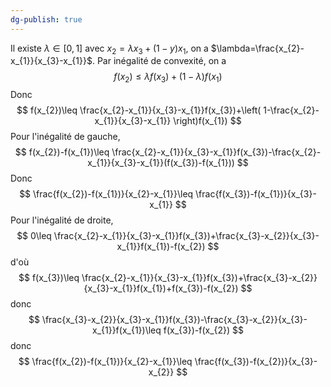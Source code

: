 ```yaml
---
dg-publish: true
---
```


Il existe $\lambda \in [0,1]$ avec $x_{2}=\lambda x_{3}+(1-y)x_{1}$, on a $\lambda=\frac{x_{2}-x_{1}}{x_{3}-x_{1}}$.
Par inégalité de convexité, on a
$$
f(x_{2})\leq \lambda f(x_{3})+(1-\lambda)f(x_{1})
$$
Donc
$$
f(x_{2})\leq \frac{x_{2}-x_{1}}{x_{3}-x_{1}}f(x_{3})+\left( 1-\frac{x_{2}-x_{1}}{x_{3}-x_{1}} \right)f(x_{1})
$$
Pour l'inégalité de gauche, 
$$
f(x_{2})-f(x_{1})\leq \frac{x_{2}-x_{1}}{x_{3}-x_{1}}f(x_{3})-\frac{x_{2}-x_{1}}{x_{3}-x_{1}}(f(x_{3})-f(x_{1}))
$$
Donc
$$
\frac{f(x_{2})-f(x_{1})}{x_{2}-x_{1}}\leq \frac{f(x_{3})-f(x_{1})}{x_{3}-x_{1}}
$$
Pour l'inégalité de droite,
$$
0\leq \frac{x_{2}-x_{1}}{x_{3}-x_{1}}f(x_{3})+\frac{x_{3}-x_{2}}{x_{3}-x_{1}}f(x_{1})-f(x_{2})
$$
d'où
$$
f(x_{3})\leq \frac{x_{2}-x_{1}}{x_{3}-x_{1}}f(x_{3})+\frac{x_{3}-x_{2}}{x_{3}-x_{1}}f(x_{1})+f(x_{3})-f(x_{2})
$$
donc
$$
\frac{x_{3}-x_{2}}{x_{3}-x_{1}}f(x_{3})-\frac{x_{3}-x_{2}}{x_{3}-x_{1}}f(x_{1})\leq f(x_{3})-f(x_{2})
$$
donc 
$$
\frac{f(x_{2})-f(x_{1})}{x_{2}-x_{1}}\leq \frac{f(x_{3})-f(x_{2})}{x_{3}-x_{2}}
$$